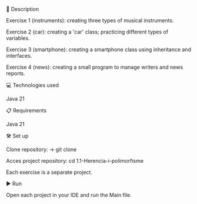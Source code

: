 📄 Description


Exercise 1 (instruments): creating three types of musical instruments.

Exercise 2 (car): creating a 'car' class; practicing different types of variables.

Exercise 3 (smartphone): creating a smartphone class using inheritance and interfaces.

Exercise 4 (news): creating a small program to manage writers and news reports.



💻 Technologies used


Java 21


📋 Requirements


Java 21


🛠️ Set up


Clone repository: -> git clone

Acces project repository: cd 1.1-Herencia-i-polimorfisme

Each exercise is a separate project.


▶️ Run


Open each project in your IDE and run the Main file.

